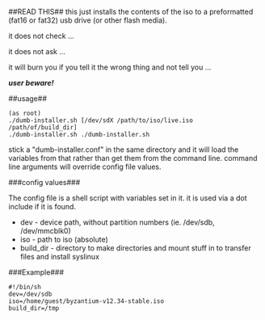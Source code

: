 ##READ THIS##
this just installs the contents of the iso to a preformatted (fat16 or fat32) usb drive (or other flash media).

it does not check ...

it does not ask ...

it will burn you if you tell it the wrong thing and not tell you ...

***user beware!***

##usage##

```
(as root)
./dumb-installer.sh [/dev/sdX /path/to/iso/live.iso /path/of/build_dir]
./dumb-installer.sh ./dumb-installer.sh 
```

stick a "dumb-installer.conf" in the same directory and it will load the variables from that rather than get them from the command line. command line arguments will override config file values.

###config values###

The config file is a shell script with variables set in it. it is used via a dot include if it is found.

* dev - device path, without partition numbers (ie. /dev/sdb, /dev/mmcblk0)
* iso - path to iso (absolute)
* build_dir - directory to make directories and mount stuff in to transfer files and install syslinux

###Example###

```
#!/bin/sh
dev=/dev/sdb
iso=/home/guest/byzantium-v12.34-stable.iso
build_dir=/tmp
```
